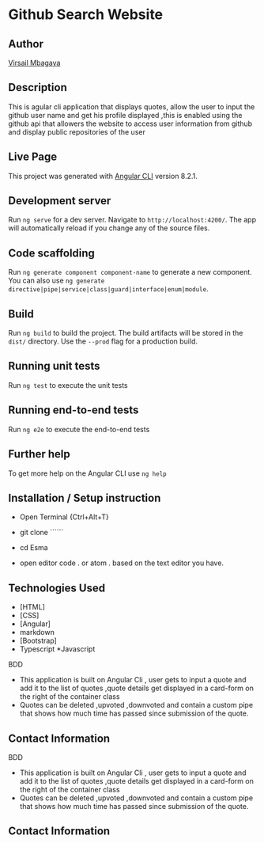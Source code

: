 # Github Search Website 

## Author

[Virsail Mbagaya](https://github.com/Virsail)

## Description

This is agular cli application that displays quotes, allow the user to input the github user name and get his profile displayed ,this is enabled using the github api that allowers the website to access user information from github and display public repositories of the user

## Live Page 



This project was generated with [Angular CLI](https://virsail.github.io/My-Angular/) version 8.2.1.

## Development server

Run `ng serve` for a dev server. Navigate to `http://localhost:4200/`. The app will automatically reload if you change any of the source files.

## Code scaffolding

Run `ng generate component component-name` to generate a new component. You can also use `ng generate directive|pipe|service|class|guard|interface|enum|module`.

## Build

Run `ng build` to build the project. The build artifacts will be stored in the `dist/` directory. Use the `--prod` flag for a production build.

## Running unit tests

Run `ng test` to execute the unit tests

## Running end-to-end tests

Run `ng e2e` to execute the end-to-end tests

## Further help

To get more help on the Angular CLI use `ng help` 

## Installation / Setup instruction
* Open Terminal {Ctrl+Alt+T}

* git clone ``````

* cd Esma 

*  open editor code . or atom . based on the text editor you have.

## Technologies Used

* [HTML]
* [CSS]
* [Angular]
* markdown
* [Bootstrap]
* Typescript
*Javascript 

BDD
- This application is built on Angular Cli , user gets to input a quote and add it to the list of quotes ,quote details get displayed in a card-form on the right of the container class 
- Quotes can be deleted ,upvoted ,downvoted and contain a custom pipe that shows how much time  has passed since submission of the quote.



## Contact Information 
BDD
- This application is built on Angular Cli , user gets to input a quote and add it to the list of quotes ,quote details get displayed in a card-form on the right of the container class 
- Quotes can be deleted ,upvoted ,downvoted and contain a custom pipe that shows how much time  has passed since submission of the quote.



## Contact Information 

